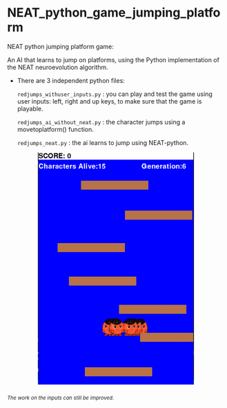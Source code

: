 # NEAT_python_game_jumping_platform

NEAT python jumping platform game: 

An AI that learns to jump on platforms, using the Python implementation of the NEAT neuroevolution algorithm.

- There are 3 independent python files:

  `redjumps_withuser_inputs.py` : you can play and test the game using user inputs: left, right and up keys, to make sure that the game is playable.

  `redjumps_ai_without_neat.py` : the character jumps using a movetoplatform() function.

  `redjumps_neat.py` : the ai learns to jump using NEAT-python.


<p align="center">
  <img src="res/redjumps.png" width="361.6" height="538.4">
</p>

<sub >*The work on the inputs can still be improved.*</sub>

